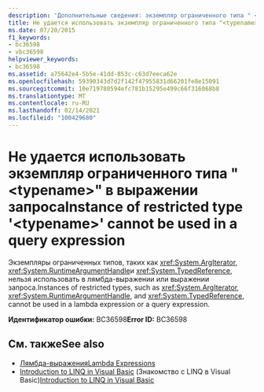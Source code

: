 ```yaml
---
description: 'Дополнительные сведения: экземпляр ограниченного типа " <typename> " нельзя использовать в выражении запроса'
title: Не удается использовать экземпляр ограниченного типа "<typename>" в выражении запроса
ms.date: 07/20/2015
f1_keywords:
- bc36598
- vbc36598
helpviewer_keywords:
- bc36598
ms.assetid: a75642e4-5b5e-41dd-853c-c63d7eeca62e
ms.openlocfilehash: 59390343d7d2f142f47955831d66201fe8e15091
ms.sourcegitcommit: 10e719780594efc781b15295e499c66f316068b8
ms.translationtype: MT
ms.contentlocale: ru-RU
ms.lasthandoff: 02/14/2021
ms.locfileid: "100429680"
---
```

# <a name="instance-of-restricted-type-typename-cannot-be-used-in-a-query-expression"></a><span data-ttu-id="c311c-103">Не удается использовать экземпляр ограниченного типа "\<typename>" в выражении запроса</span><span class="sxs-lookup"><span data-stu-id="c311c-103">Instance of restricted type '\<typename>' cannot be used in a query expression</span></span>

<span data-ttu-id="c311c-104">Экземпляры ограниченных типов, таких как <xref:System.ArgIterator>, <xref:System.RuntimeArgumentHandle>и <xref:System.TypedReference>, нельзя использовать в лямбда-выражении или выражении запроса.</span><span class="sxs-lookup"><span data-stu-id="c311c-104">Instances of restricted types, such as <xref:System.ArgIterator>, <xref:System.RuntimeArgumentHandle>, and <xref:System.TypedReference>, cannot be used in a lambda expression or a query expression.</span></span>  
  
 <span data-ttu-id="c311c-105">**Идентификатор ошибки:** BC36598</span><span class="sxs-lookup"><span data-stu-id="c311c-105">**Error ID:** BC36598</span></span>  
  
## <a name="see-also"></a><span data-ttu-id="c311c-106">См. также</span><span class="sxs-lookup"><span data-stu-id="c311c-106">See also</span></span>

- [<span data-ttu-id="c311c-107">Лямбда-выражения</span><span class="sxs-lookup"><span data-stu-id="c311c-107">Lambda Expressions</span></span>](../programming-guide/language-features/procedures/lambda-expressions.md)
- <span data-ttu-id="c311c-108">[Introduction to LINQ in Visual Basic](../programming-guide/language-features/linq/introduction-to-linq.md) (Знакомство с LINQ в Visual Basic)</span><span class="sxs-lookup"><span data-stu-id="c311c-108">[Introduction to LINQ in Visual Basic](../programming-guide/language-features/linq/introduction-to-linq.md)</span></span>
